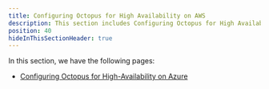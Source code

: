 ```yaml
---
title: Configuring Octopus for High Availability on AWS
description: This section includes Configuring Octopus for High Availability on AWS
position: 40
hideInThisSectionHeader: true
---
```


In this section, we have the following pages:
- [Configuring Octopus for High-Availability on Azure](/docs/administration/high-availability/plan-aws/configuring-octopus-for-high-availability-on-aws.md)
